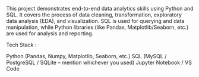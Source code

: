 This project demonstrates end-to-end data analytics skills using Python and SQL.
It covers the process of data cleaning, transformation, exploratory data analysis (EDA), and visualization. SQL is used for querying and data manipulation, while Python libraries (like Pandas, Matplotlib/Seaborn, etc.) are used for analysis and reporting.

Tech Stack : 

Python (Pandas, Numpy, Matplotlib, Seaborn, etc.)
SQL (MySQL / PostgreSQL / SQLite – mention whichever you used)
Jupyter Notebook / VS Code
